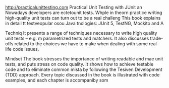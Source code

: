 
http://practicalunittesting.com
Practical Unit Testing with JUnit an
Nowadays developers are ectetounit tests. Whple in theorn practice writing high-quality unit tests can turn out to be a real challeng
This book explains in detail  tt testveopular osou Java tnologies: JUnit 5, TestNG, Mockito and A




Techniq
It presents a range of techniques necessary to write high quality unit tests – e.g. m parametrized tests and matchers. It also discusses trade-offs related to the choices we have to make when dealing with some real-life code issues.

Mindset
The book stresses the importance of writing readable and mae unit tests, and puts  stress on code quality. It shows how to achieve testable code and to eliminate common mista by following the Tesiven Development (TDD) approach. Every topic discussed in the book is illustrated with code examples, and each chapter is accompaniby som













